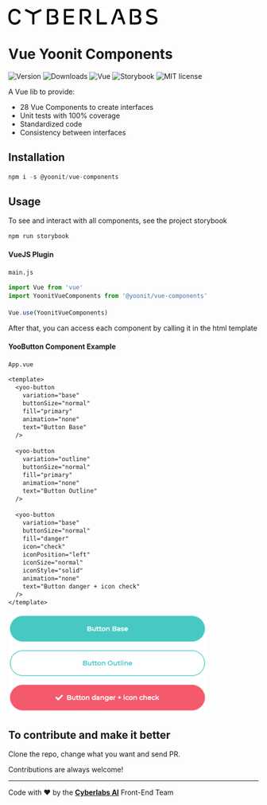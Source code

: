 [<img src="https://raw.githubusercontent.com/Yoonit-Labs/nativescript-yoonit-camera/development/logo_cyberlabs.png" width="300">](https://cyberlabs.ai/)

# Vue Yoonit Components

![Version](https://img.shields.io/npm/v/@yoonit/nativescript-camera?color=lightgrey&style=for-the-badge&logo=npm)
![Downloads](https://img.shields.io/npm/dm/@yoonit/nativescript-camera?color=lightgrey&logo=npm&style=for-the-badge)
![Vue](https://img.shields.io/badge/Vue.js-35495E?color=lightgrey&style=for-the-badge&logo=vue.js)
![Storybook](https://cdn.jsdelivr.net/gh/storybookjs/brand@master/badge/badge-storybook.svg)
![MIT license](https://img.shields.io/npm/l/@yoonit/nativescript-camera?color=lightgrey&style=for-the-badge)

A Vue lib to provide:
- 28 Vue Components to create interfaces
- Unit tests with 100% coverage
- Standardized code
- Consistency between interfaces

## Installation

```javascript
npm i -s @yoonit/vue-components
```

## Usage

To see and interact with all components, see the project storybook

```javascript
npm run storybook
```

#### VueJS Plugin
`main.js`
```javascript
import Vue from 'vue'
import YoonitVueComponents from '@yoonit/vue-components'

Vue.use(YoonitVueComponents)
```

After that, you can access each component by calling it in the html template

#### YooButton Component Example
`App.vue`
```vue
<template>
  <yoo-button
    variation="base"
    buttonSize="normal"
    fill="primary"
    animation="none"
    text="Button Base"
  />
  
  <yoo-button
    variation="outline"
    buttonSize="normal"
    fill="primary"
    animation="none"
    text="Button Outline"
  />
  
  <yoo-button
    variation="base"
    buttonSize="normal"
    fill="danger"
    icon="check"
    iconPosition="left"
    iconSize="normal"
    iconStyle="solid"
    animation="none"
    text="Button danger + icon check"
  />
</template>
```
[<img src="https://github.com/Yoonit-Labs/vue-yoonit-components/blob/development/public/readme-img/button-example.png" width="400">](https://cyberlabs.ai/)


## To contribute and make it better

Clone the repo, change what you want and send PR.

Contributions are always welcome!

---

Code with ❤ by the [**Cyberlabs AI**](https://cyberlabs.ai/) Front-End Team
